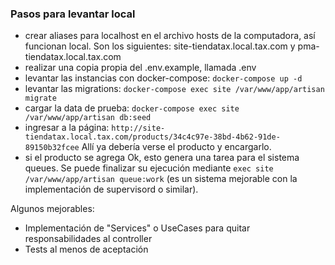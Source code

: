 ### Pasos para levantar local

* crear aliases para localhost en el archivo hosts de la computadora, así funcionan local. Son los siguientes: site-tiendatax.local.tax.com y pma-tiendatax.local.tax.com
* realizar una copia propia del .env.example, llamada .env
* levantar las instancias con docker-compose: `docker-compose up -d`
* levantar las migrations: `docker-compose exec site /var/www/app/artisan migrate`
* cargar la data de prueba: `docker-compose exec site /var/www/app/artisan db:seed`
* ingresar a la página: `http://site-tiendatax.local.tax.com/products/34c4c97e-38bd-4b62-91de-89150b32fcee` Allí ya debería verse el producto y encargarlo.
* si el producto se agrega Ok, esto genera una tarea para el sistema queues. Se puede finalizar su ejecución mediante `exec site /var/www/app/artisan queue:work` (es un sistema mejorable con la implementación de supervisord o similar).

Algunos mejorables:

* Implementación de "Services" o UseCases para quitar responsabilidades al controller
* Tests al menos de aceptación